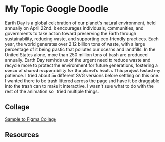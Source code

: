 # My Topic Google Doodle

Earth Day is a global celebration of our planet's natural environment, held annually on April 22nd. It encourages individuals, communities, and governments to take action toward preserving the Earth through sustainability, reducing waste, and supporting eco-friendly practices. Each year, the world generates over 2.12 billion tons of waste, with a large percentage of it being plastic that pollutes our oceans and landfills. In the United States alone, more than 250 million tons of trash are produced annually. Earth Day reminds us of the urgent need to reduce waste and recycle more to protect the environment for future generations, fostering a sense of shared responsibility for the planet’s health.
This project tested my patience. I tried about 5o different SVG versions before settling on this one. I wanted there to be trash littered across the page and have it be draggable into the trash can to make it interactive. I wasn't sure what to do with the rest of the animation so I tried multiple things. 

## Collage

[Sample to Figma Collage](https://www.figma.com/design/yGC1MiE66PgXcznjUGSSzO/Style-Tile-for-Google-Doodle-KL?node-id=0-1&t=WlkaMGZT8TREGOj2-1)

## Resources
